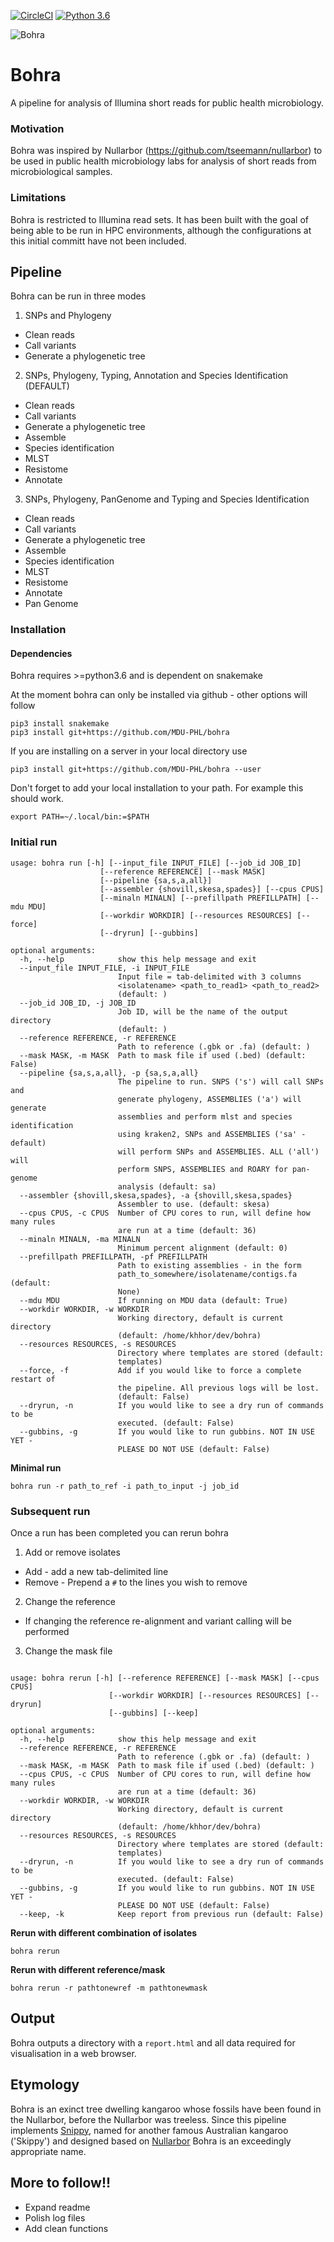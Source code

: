 [![CircleCI](https://circleci.com/gh/MDU-PHL/bohra.svg?style=svg&circle-token=530799cb0764519fc65966ab48bac7e0d02f3688)](https://circleci.com/gh/MDU-PHL/bohra)
[![Python 3.6](https://img.shields.io/badge/python-3.6-blue.svg)](https://www.python.org/downloads/release/python-360/)

![Bohra](https://github.com/kristyhoran/bohra/bohra_logo_2.svg)

# Bohra 

A pipeline for analysis of Illumina short reads for public health microbiology.

### Motivation

Bohra was inspired by Nullarbor (https://github.com/tseemann/nullarbor) to be used in public health microbiology labs for analysis of short reads from microbiological samples.  

### Limitations

Bohra is restricted to Illumina read sets. It has been built with the goal of being able to be run in HPC environments, although the configurations at this initial committ have not been included.

## Pipeline

Bohra can be run in three modes
1. SNPs and Phylogeny
* Clean reads
* Call variants
* Generate a phylogenetic tree

2. SNPs, Phylogeny, Typing, Annotation and Species Identification (DEFAULT)
* Clean reads
* Call variants
* Generate a phylogenetic tree
* Assemble
* Species identification
* MLST
* Resistome
* Annotate

3. SNPs, Phylogeny, PanGenome and  Typing and Species Identification
* Clean reads
* Call variants
* Generate a phylogenetic tree
* Assemble
* Species identification
* MLST
* Resistome
* Annotate
* Pan Genome

### Installation

#### Dependencies

Bohra requires >=python3.6 and is dependent on snakemake

At the moment bohra can only be installed via github - other options will follow

```
pip3 install snakemake
pip3 install git+https://github.com/MDU-PHL/bohra
```
If you are installing on a server in your local directory use

```
pip3 install git+https://github.com/MDU-PHL/bohra --user
```

Don't forget to add your local installation to your path. For example this should work.

```
export PATH=~/.local/bin:=$PATH
```

### Initial run


```
usage: bohra run [-h] [--input_file INPUT_FILE] [--job_id JOB_ID]
                    [--reference REFERENCE] [--mask MASK]
                    [--pipeline {sa,s,a,all}]
                    [--assembler {shovill,skesa,spades}] [--cpus CPUS]
                    [--minaln MINALN] [--prefillpath PREFILLPATH] [--mdu MDU]
                    [--workdir WORKDIR] [--resources RESOURCES] [--force]
                    [--dryrun] [--gubbins]

optional arguments:
  -h, --help            show this help message and exit
  --input_file INPUT_FILE, -i INPUT_FILE
                        Input file = tab-delimited with 3 columns
                        <isolatename> <path_to_read1> <path_to_read2>
                        (default: )
  --job_id JOB_ID, -j JOB_ID
                        Job ID, will be the name of the output directory
                        (default: )
  --reference REFERENCE, -r REFERENCE
                        Path to reference (.gbk or .fa) (default: )
  --mask MASK, -m MASK  Path to mask file if used (.bed) (default: False)
  --pipeline {sa,s,a,all}, -p {sa,s,a,all}
                        The pipeline to run. SNPS ('s') will call SNPs and
                        generate phylogeny, ASSEMBLIES ('a') will generate
                        assemblies and perform mlst and species identification
                        using kraken2, SNPs and ASSEMBLIES ('sa' - default)
                        will perform SNPs and ASSEMBLIES. ALL ('all') will
                        perform SNPS, ASSEMBLIES and ROARY for pan-genome
                        analysis (default: sa)
  --assembler {shovill,skesa,spades}, -a {shovill,skesa,spades}
                        Assembler to use. (default: skesa)
  --cpus CPUS, -c CPUS  Number of CPU cores to run, will define how many rules
                        are run at a time (default: 36)
  --minaln MINALN, -ma MINALN
                        Minimum percent alignment (default: 0)
  --prefillpath PREFILLPATH, -pf PREFILLPATH
                        Path to existing assemblies - in the form
                        path_to_somewhere/isolatename/contigs.fa (default:
                        None)
  --mdu MDU             If running on MDU data (default: True)
  --workdir WORKDIR, -w WORKDIR
                        Working directory, default is current directory
                        (default: /home/khhor/dev/bohra)
  --resources RESOURCES, -s RESOURCES
                        Directory where templates are stored (default:
                        templates)
  --force, -f           Add if you would like to force a complete restart of
                        the pipeline. All previous logs will be lost.
                        (default: False)
  --dryrun, -n          If you would like to see a dry run of commands to be
                        executed. (default: False)
  --gubbins, -g         If you would like to run gubbins. NOT IN USE YET -
                        PLEASE DO NOT USE (default: False)
```
**Minimal run**

`bohra run -r path_to_ref -i path_to_input -j job_id`

### Subsequent run

Once a run has been completed you can rerun bohra
1. Add or remove isolates
* Add - add a new tab-delimited line
* Remove - Prepend a `#` to the lines you wish to remove

2. Change the reference 
* If changing the reference re-alignment and variant calling will be performed

3. Change the mask file

```

usage: bohra rerun [-h] [--reference REFERENCE] [--mask MASK] [--cpus CPUS]
                      [--workdir WORKDIR] [--resources RESOURCES] [--dryrun]
                      [--gubbins] [--keep]

optional arguments:
  -h, --help            show this help message and exit
  --reference REFERENCE, -r REFERENCE
                        Path to reference (.gbk or .fa) (default: )
  --mask MASK, -m MASK  Path to mask file if used (.bed) (default: )
  --cpus CPUS, -c CPUS  Number of CPU cores to run, will define how many rules
                        are run at a time (default: 36)
  --workdir WORKDIR, -w WORKDIR
                        Working directory, default is current directory
                        (default: /home/khhor/dev/bohra)
  --resources RESOURCES, -s RESOURCES
                        Directory where templates are stored (default:
                        templates)
  --dryrun, -n          If you would like to see a dry run of commands to be
                        executed. (default: False)
  --gubbins, -g         If you would like to run gubbins. NOT IN USE YET -
                        PLEASE DO NOT USE (default: False)
  --keep, -k            Keep report from previous run (default: False)
```

**Rerun with different combination of isolates**


`bohra rerun`

**Rerun with different reference/mask**


`bohra rerun -r pathtonewref -m pathtonewmask`

## Output

Bohra outputs a directory with a `report.html` and all data required for visualisation in a web browser. 

## Etymology

Bohra is an exinct tree dwelling kangaroo whose fossils have been found in the Nullarbor, before the Nullarbor was treeless. Since this pipeline implements [Snippy](https://github.com/tseemann/snippy), named for another famous Australian kangaroo ('Skippy') and designed based on [Nullarbor](https://github.com/tseemann/nullarbor) Bohra is an exceedingly appropriate name. 

## More to follow!!

* Expand readme
* Polish log files
* Add clean functions
